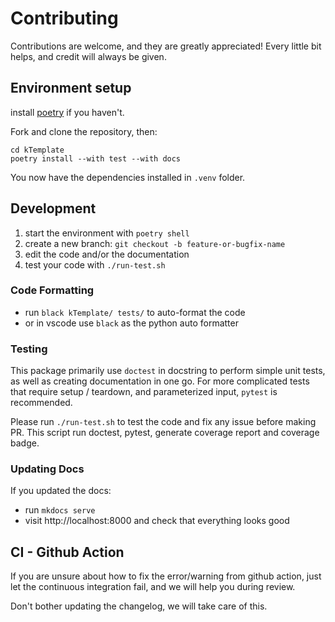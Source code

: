# Contributing

Contributions are welcome, and they are greatly appreciated!
Every little bit helps, and credit will always be given.

## Environment setup

install [poetry](https://python-poetry.org/) if you haven't.

Fork and clone the repository, then:

```shell
cd kTemplate
poetry install --with test --with docs
```

You now have the dependencies installed in `.venv` folder.

## Development

1. start the environment with `poetry shell`
1. create a new branch: `git checkout -b feature-or-bugfix-name`
1. edit the code and/or the documentation
1. test your code with `./run-test.sh`

### Code Formatting

- run `black kTemplate/ tests/` to auto-format the code
- or in vscode use `black` as the python auto formatter

### Testing

This package primarily use `doctest` in docstring to perform simple unit tests,
as well as creating documentation in one go.
For more complicated tests that require setup / teardown,
and parameterized input, `pytest` is recommended.

Please run `./run-test.sh` to test the code and fix any issue before making PR.
This script run doctest, pytest, generate coverage report and coverage badge.

### Updating Docs

If you updated the docs:

- run `mkdocs serve`
- visit http://localhost:8000 and check that everything looks good

## CI - Github Action

If you are unsure about how to fix the error/warning from github action,
just let the continuous integration fail,
and we will help you during review.

Don't bother updating the changelog, we will take care of this.
